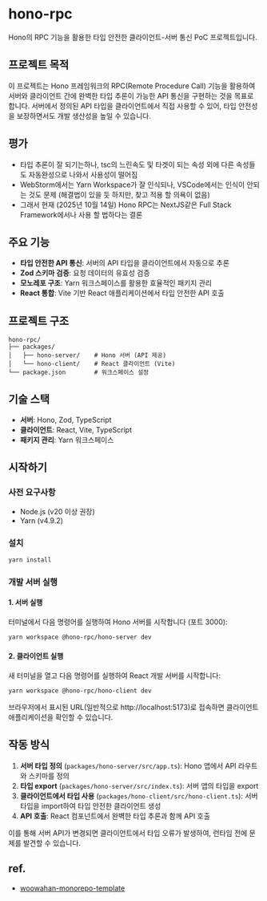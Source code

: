 # hono-rpc

Hono의 RPC 기능을 활용한 타입 안전한 클라이언트-서버 통신 PoC 프로젝트입니다.

## 프로젝트 목적

이 프로젝트는 Hono 프레임워크의 RPC(Remote Procedure Call) 기능을 활용하여 서버와 클라이언트 간에 완벽한 타입 추론이 가능한 API 통신을 구현하는 것을 목표로 합니다. 서버에서 정의된 API 타입을 클라이언트에서 직접 사용할 수 있어, 타입 안전성을 보장하면서도 개발 생산성을 높일 수 있습니다.

## 평가

- 타입 추론이 잘 되기는하나, tsc의 느린속도 및 타겟이 되는 속성 외에 다른 속성들도 자동완성으로 나와서 사용성이 떨어짐
- WebStorm에서는 Yarn Workspace가 잘 인식되나, VSCode에서는 인식이 안되는 것도 문제 (해결법이 있을 듯 하지만, 찾고 적용 할 의욕이 없음)
- 그래서 현재 (2025년 10월 14일) Hono RPC는 NextJS같은 Full Stack Framework에서나 사용 할 법하다는 결론

## 주요 기능

- **타입 안전한 API 통신**: 서버의 API 타입을 클라이언트에서 자동으로 추론
- **Zod 스키마 검증**: 요청 데이터의 유효성 검증
- **모노레포 구조**: Yarn 워크스페이스를 활용한 효율적인 패키지 관리
- **React 통합**: Vite 기반 React 애플리케이션에서 타입 안전한 API 호출

## 프로젝트 구조

```
hono-rpc/
├── packages/
│   ├── hono-server/    # Hono 서버 (API 제공)
│   └── hono-client/    # React 클라이언트 (Vite)
└── package.json        # 워크스페이스 설정
```

## 기술 스택

- **서버**: Hono, Zod, TypeScript
- **클라이언트**: React, Vite, TypeScript
- **패키지 관리**: Yarn 워크스페이스

## 시작하기

### 사전 요구사항

- Node.js (v20 이상 권장)
- Yarn (v4.9.2)

### 설치

```bash
yarn install
```

### 개발 서버 실행

#### 1. 서버 실행

터미널에서 다음 명령어를 실행하여 Hono 서버를 시작합니다 (포트 3000):

```bash
yarn workspace @hono-rpc/hono-server dev
```

#### 2. 클라이언트 실행

새 터미널을 열고 다음 명령어를 실행하여 React 개발 서버를 시작합니다:

```bash
yarn workspace @hono-rpc/hono-client dev
```

브라우저에서 표시된 URL(일반적으로 http://localhost:5173)로 접속하면 클라이언트 애플리케이션을 확인할 수 있습니다.

## 작동 방식

1. **서버 타입 정의** (`packages/hono-server/src/app.ts`): Hono 앱에서 API 라우트와 스키마를 정의
2. **타입 export** (`packages/hono-server/src/index.ts`): 서버 앱의 타입을 export
3. **클라이언트에서 타입 사용** (`packages/hono-client/src/hono-client.ts`): 서버 타입을 import하여 타입 안전한 클라이언트 생성
4. **API 호출**: React 컴포넌트에서 완벽한 타입 추론과 함께 API 호출

이를 통해 서버 API가 변경되면 클라이언트에서 타입 오류가 발생하여, 런타임 전에 문제를 발견할 수 있습니다.

## ref.

- [woowahan-monorepo-template](https://github.com/kowoohyuk/monorepo-template)
